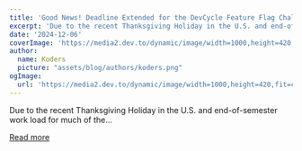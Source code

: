 ```yaml
---
title: 'Good News! Deadline Extended for the DevCycle Feature Flag Challenge.'
excerpt: 'Due to the recent Thanksgiving Holiday in the U.S. and end-of-semester work load for much of the...'
date: '2024-12-06'
coverImage: 'https://media2.dev.to/dynamic/image/width=1000,height=420,fit=cover,gravity=auto,format=auto/https%3A%2F%2Fdev-to-uploads.s3.amazonaws.com%2Fuploads%2Farticles%2F806tldptfil16ti4d1fz.png'
author:
  name: Koders
  picture: "assets/blog/authors/koders.png"
ogImage:
  url: 'https://media2.dev.to/dynamic/image/width=1000,height=420,fit=cover,gravity=auto,format=auto/https%3A%2F%2Fdev-to-uploads.s3.amazonaws.com%2Fuploads%2Farticles%2F806tldptfil16ti4d1fz.png'
---
```


Due to the recent Thanksgiving Holiday in the U.S. and end-of-semester work load for much of the...

[Read more](https://dev.to/devteam/good-news-deadline-extended-for-the-devcycle-feature-flag-challenge-304p)
